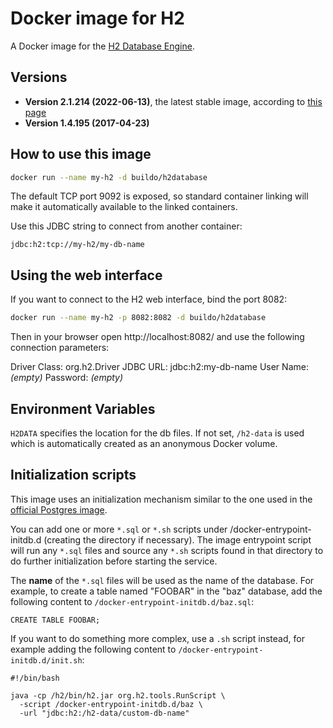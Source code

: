 # Docker image for H2

A Docker image for the [H2 Database Engine](http://www.h2database.com/).

## Versions

* **Version 2.1.214 (2022-06-13)**, the latest stable image, according to
[this page](http://www.h2database.com/html/download.html)
* **Version 1.4.195 (2017-04-23)**

## How to use this image

```sh
docker run --name my-h2 -d buildo/h2database
```

The default TCP port 9092 is exposed, so standard container linking will make it
automatically available to the linked containers.

Use this JDBC string to connect from another container:

```
jdbc:h2:tcp://my-h2/my-db-name
```

## Using the web interface

If you want to connect to the H2 web interface, bind the port 8082:

```sh
docker run --name my-h2 -p 8082:8082 -d buildo/h2database
```

Then in your browser open http://localhost:8082/ and use the following
connection parameters:

Driver Class: org.h2.Driver
JDBC URL: jdbc:h2:my-db-name
User Name: _(empty)_
Password: _(empty)_

## Environment Variables

`H2DATA` specifies the location for the db files. If not set, `/h2-data` is used
which is automatically created as an anonymous Docker volume.

## Initialization scripts

This image uses an initialization mechanism similar to the one used in the
[official Postgres image](https://hub.docker.com/_/postgres/).

You can add one or more `*.sql` or `*.sh` scripts under
/docker-entrypoint-initdb.d (creating the directory if necessary). The image
entrypoint script will run any `*.sql` files and source any `*.sh` scripts found
in that directory to do further initialization before starting the service.

The **name** of the `*.sql` files will be used as the name of the database. For
example, to create a table named "FOOBAR" in the "baz" database, add the
following content to `/docker-entrypoint-initdb.d/baz.sql`:

```
CREATE TABLE FOOBAR;
```

If you want to do something more complex, use a `.sh` script instead, for
example adding the following content to `/docker-entrypoint-initdb.d/init.sh`:

```
#!/bin/bash

java -cp /h2/bin/h2.jar org.h2.tools.RunScript \
  -script /docker-entrypoint-initdb.d/baz \
  -url "jdbc:h2:/h2-data/custom-db-name"
```

